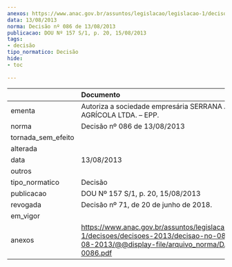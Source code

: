 ```yaml
---
anexos: https://www.anac.gov.br/assuntos/legislacao/legislacao-1/decisoes/decisoes-2013/decisao-no-086-de-13-08-2013/@@display-file/arquivo_norma/DA2013-0086.pdf
data: 13/08/2013
norma: Decisão nº 086 de 13/08/2013
publicacao: DOU Nº 157 S/1, p. 20, 15/08/2013
tags:
- decisão
tipo_normatico: Decisão
hide: 
- toc 
 
---
```


|                    | Documento                                                                                                                                                 |
|:-------------------|:----------------------------------------------------------------------------------------------------------------------------------------------------------|
| ementa             | Autoriza a sociedade empresária SERRANA AVIAÇÃO AGRÍCOLA LTDA. – EPP.                                                                                     |
| norma              | Decisão nº 086 de 13/08/2013                                                                                                                              |
| tornada_sem_efeito |                                                                                                                                                           |
| alterada           |                                                                                                                                                           |
| data               | 13/08/2013                                                                                                                                                |
| outros             |                                                                                                                                                           |
| tipo_normatico     | Decisão                                                                                                                                                   |
| publicacao         | DOU Nº 157 S/1, p. 20, 15/08/2013                                                                                                                         |
| revogada           | Decisão nº 71, de 20 de junho de 2018.                                                                                                                    |
| em_vigor           |                                                                                                                                                           |
| anexos             | https://www.anac.gov.br/assuntos/legislacao/legislacao-1/decisoes/decisoes-2013/decisao-no-086-de-13-08-2013/@@display-file/arquivo_norma/DA2013-0086.pdf |
